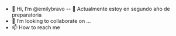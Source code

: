 - 👋 Hi, I’m @emilybravo
-- 🌱 Actualmente estoy en segundo año de preparatoria
- 💞️ I’m looking to collaborate on ...
- 📫 How to reach me 

<!---
emilybravo/emilybravo is a ✨ special ✨ repository because its `README.md` (this file) appears on your GitHub profile.
You can click the Preview link to take a look at your changes.
--->
